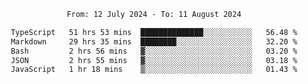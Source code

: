 <div align="center">
<p style="text-align: center;">
<!--START_SECTION:waka-->

```txt
From: 12 July 2024 - To: 11 August 2024

TypeScript   51 hrs 53 mins  ██████████████░░░░░░░░░░░   56.48 %
Markdown     29 hrs 35 mins  ████████░░░░░░░░░░░░░░░░░   32.20 %
Bash         2 hrs 56 mins   ▓░░░░░░░░░░░░░░░░░░░░░░░░   03.20 %
JSON         2 hrs 55 mins   ▓░░░░░░░░░░░░░░░░░░░░░░░░   03.18 %
JavaScript   1 hr 18 mins    ▒░░░░░░░░░░░░░░░░░░░░░░░░   01.43 %
```

<!--END_SECTION:waka-->
</p>
</div>
